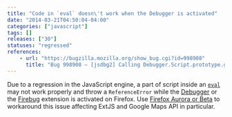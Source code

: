 ```yaml
---
title: "Code in `eval` doesn\'t work when the Debugger is activated"
date: "2014-03-21T04:50:04-04:00"
categories: ["javascript"]
tags: []
releases: ["30"]
statuses: "regressed"
references:
    - url: "https://bugzilla.mozilla.org/show_bug.cgi?id=998908"
      title: "Bug 998908 – [jsdbg2] Calling Debugger.Script.prototype.getChildScripts causes errors to be thrown that otherwise wouldn\'t be"
---
```

Due to a regression in the JavaScript engine, a part of script inside an [`eval`](https://developer.mozilla.org/docs/Web/JavaScript/Reference/Global_Objects/eval) may not work properly and throw a `ReferenceError` while the [Debugger](https://developer.mozilla.org/docs/Tools/Debugger) or the [Firebug](https://getfirebug.com/) extension is activated on Firefox. Use [Firefox Aurora or Beta](https://www.mozilla.org/firefox/channel/) to workaround this issue affecting ExtJS and Google Maps API in particular.
